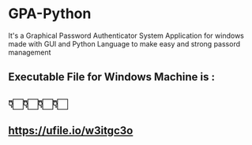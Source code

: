 # GPA-Python
It's a Graphical Password Authenticator System Application for windows made with GUI and Python Language to make easy and strong passord management

## Executable File for Windows Machine is :
## 👇🏻👇🏻👇🏻👇🏻
## https://ufile.io/w3itgc3o
